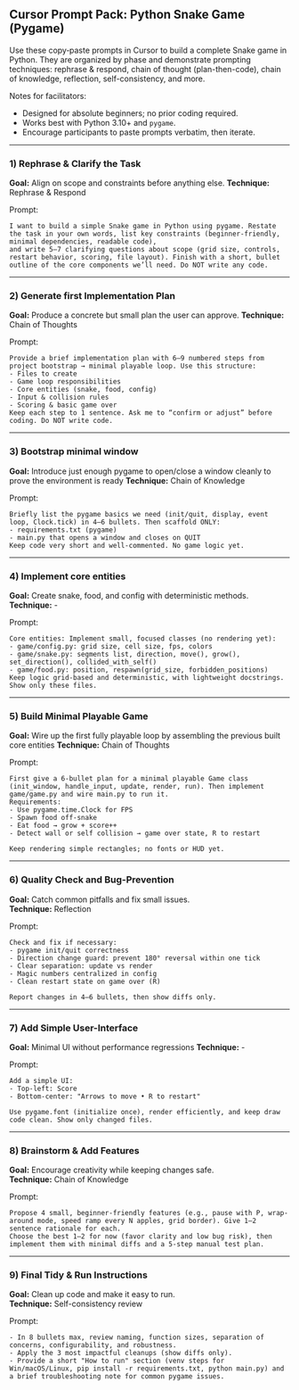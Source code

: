 ## Cursor Prompt Pack: Python Snake Game (Pygame)

Use these copy‑paste prompts in Cursor to build a complete Snake game in Python. They are organized by phase and demonstrate prompting techniques: rephrase & respond, chain of thought (plan-then-code), chain of knowledge, reflection, self-consistency, and more.

Notes for facilitators:
- Designed for absolute beginners; no prior coding required.
- Works best with Python 3.10+ and `pygame`.
- Encourage participants to paste prompts verbatim, then iterate.

---

### 1) Rephrase & Clarify the Task

**Goal:** Align on scope and constraints before anything else.
**Technique:** Rephrase & Respond 

Prompt:
```
I want to build a simple Snake game in Python using pygame. Restate the task in your own words, list key constraints (beginner-friendly, minimal dependencies, readable code), 
and write 5–7 clarifying questions about scope (grid size, controls, restart behavior, scoring, file layout). Finish with a short, bullet outline of the core components we’ll need. Do NOT write any code.
```

---

### 2) Generate first Implementation Plan 

**Goal:** Produce a concrete but small plan the user can approve.
**Technique:** Chain of Thoughts

Prompt:
```
Provide a brief implementation plan with 6–9 numbered steps from project bootstrap → minimal playable loop. Use this structure:
- Files to create
- Game loop responsibilities
- Core entities (snake, food, config)
- Input & collision rules
- Scoring & basic game over
Keep each step to 1 sentence. Ask me to “confirm or adjust” before coding. Do NOT write code.
```
---

### 3) Bootstrap minimal window

**Goal:** Introduce just enough pygame to open/close a window cleanly to prove the environment is ready
**Technique:** Chain of Knowledge

Prompt:
```
Briefly list the pygame basics we need (init/quit, display, event loop, Clock.tick) in 4–6 bullets. Then scaffold ONLY:
- requirements.txt (pygame)
- main.py that opens a window and closes on QUIT
Keep code very short and well-commented. No game logic yet.
```
---

### 4) Implement core entities

**Goal:** Create snake, food, and config with deterministic methods.
**Technique:** -

Prompt:
```
Core entities: Implement small, focused classes (no rendering yet):
- game/config.py: grid size, cell size, fps, colors
- game/snake.py: segments list, direction, move(), grow(), set_direction(), collided_with_self()
- game/food.py: position, respawn(grid_size, forbidden_positions)
Keep logic grid-based and deterministic, with lightweight docstrings. Show only these files.
```
---

### 5) Build Minimal Playable Game 

**Goal:** Wire up the first fully playable loop by assembling the previous built core entities
**Technique:** Chain of Thoughts 

Prompt:
```
First give a 6-bullet plan for a minimal playable Game class (init_window, handle_input, update, render, run). Then implement game/game.py and wire main.py to run it.
Requirements:
- Use pygame.time.Clock for FPS
- Spawn food off-snake
- Eat food → grow + score++
- Detect wall or self collision → game over state, R to restart

Keep rendering simple rectangles; no fonts or HUD yet.
```

---

### 6) Quality Check and Bug-Prevention

**Goal:** Catch common pitfalls and fix small issues.  
**Technique:** Reflection 

Prompt:
```
Check and fix if necessary:
- pygame init/quit correctness
- Direction change guard: prevent 180° reversal within one tick
- Clear separation: update vs render
- Magic numbers centralized in config
- Clean restart state on game over (R)

Report changes in 4–6 bullets, then show diffs only.
```
---

### 7) Add Simple User-Interface

**Goal:** Minimal UI without performance regressions 
**Technique:** -  

Prompt:
```
Add a simple UI:
- Top-left: Score
- Bottom-center: "Arrows to move • R to restart"

Use pygame.font (initialize once), render efficiently, and keep draw code clean. Show only changed files.
```
---

### 8) Brainstorm & Add Features

**Goal:** Encourage creativity while keeping changes safe.  
**Technique:** Chain of Knowledge  

Prompt:
```
Propose 4 small, beginner-friendly features (e.g., pause with P, wrap-around mode, speed ramp every N apples, grid border). Give 1–2 sentence rationale for each. 
Choose the best 1–2 for now (favor clarity and low bug risk), then implement them with minimal diffs and a 5-step manual test plan.
```
---

### 9) Final Tidy & Run Instructions

**Goal:** Clean up code and make it easy to run.  
**Technique:** Self-consistency review

Prompt:
```
- In 8 bullets max, review naming, function sizes, separation of concerns, configurability, and robustness.
- Apply the 3 most impactful cleanups (show diffs only).
- Provide a short "How to run" section (venv steps for Win/macOS/Linux, pip install -r requirements.txt, python main.py) and a brief troubleshooting note for common pygame issues.

```

